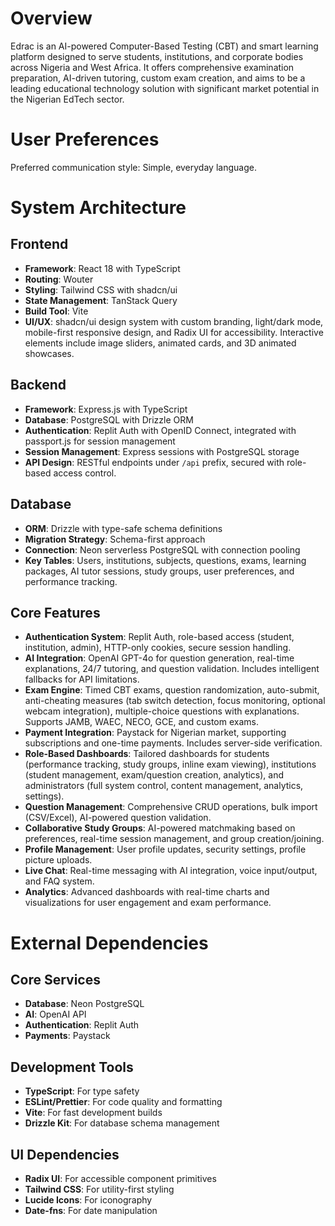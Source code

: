 # Overview

Edrac is an AI-powered Computer-Based Testing (CBT) and smart learning platform designed to serve students, institutions, and corporate bodies across Nigeria and West Africa. It offers comprehensive examination preparation, AI-driven tutoring, custom exam creation, and aims to be a leading educational technology solution with significant market potential in the Nigerian EdTech sector.

# User Preferences

Preferred communication style: Simple, everyday language.

# System Architecture

## Frontend
- **Framework**: React 18 with TypeScript
- **Routing**: Wouter
- **Styling**: Tailwind CSS with shadcn/ui
- **State Management**: TanStack Query
- **Build Tool**: Vite
- **UI/UX**: shadcn/ui design system with custom branding, light/dark mode, mobile-first responsive design, and Radix UI for accessibility. Interactive elements include image sliders, animated cards, and 3D animated showcases.

## Backend
- **Framework**: Express.js with TypeScript
- **Database**: PostgreSQL with Drizzle ORM
- **Authentication**: Replit Auth with OpenID Connect, integrated with passport.js for session management
- **Session Management**: Express sessions with PostgreSQL storage
- **API Design**: RESTful endpoints under `/api` prefix, secured with role-based access control.

## Database
- **ORM**: Drizzle with type-safe schema definitions
- **Migration Strategy**: Schema-first approach
- **Connection**: Neon serverless PostgreSQL with connection pooling
- **Key Tables**: Users, institutions, subjects, questions, exams, learning packages, AI tutor sessions, study groups, user preferences, and performance tracking.

## Core Features
- **Authentication System**: Replit Auth, role-based access (student, institution, admin), HTTP-only cookies, secure session handling.
- **AI Integration**: OpenAI GPT-4o for question generation, real-time explanations, 24/7 tutoring, and question validation. Includes intelligent fallbacks for API limitations.
- **Exam Engine**: Timed CBT exams, question randomization, auto-submit, anti-cheating measures (tab switch detection, focus monitoring, optional webcam integration), multiple-choice questions with explanations. Supports JAMB, WAEC, NECO, GCE, and custom exams.
- **Payment Integration**: Paystack for Nigerian market, supporting subscriptions and one-time payments. Includes server-side verification.
- **Role-Based Dashboards**: Tailored dashboards for students (performance tracking, study groups, inline exam viewing), institutions (student management, exam/question creation, analytics), and administrators (full system control, content management, analytics, settings).
- **Question Management**: Comprehensive CRUD operations, bulk import (CSV/Excel), AI-powered question validation.
- **Collaborative Study Groups**: AI-powered matchmaking based on preferences, real-time session management, and group creation/joining.
- **Profile Management**: User profile updates, security settings, profile picture uploads.
- **Live Chat**: Real-time messaging with AI integration, voice input/output, and FAQ system.
- **Analytics**: Advanced dashboards with real-time charts and visualizations for user engagement and exam performance.

# External Dependencies

## Core Services
- **Database**: Neon PostgreSQL
- **AI**: OpenAI API
- **Authentication**: Replit Auth
- **Payments**: Paystack

## Development Tools
- **TypeScript**: For type safety
- **ESLint/Prettier**: For code quality and formatting
- **Vite**: For fast development builds
- **Drizzle Kit**: For database schema management

## UI Dependencies
- **Radix UI**: For accessible component primitives
- **Tailwind CSS**: For utility-first styling
- **Lucide Icons**: For iconography
- **Date-fns**: For date manipulation